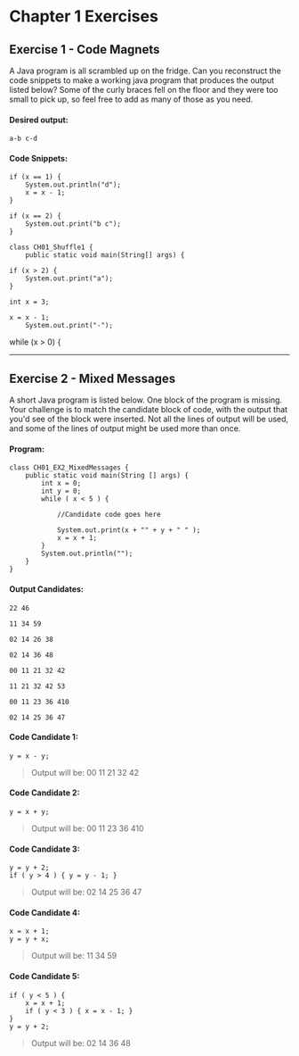 Chapter 1 Exercises
===================

Exercise 1 - Code Magnets
----------------------------

A Java program is all scrambled up on the fridge.  Can you reconstruct the code snippets to make a working java program that produces the output listed below?  Some of the curly braces fell on the floor and they were too small to pick up, so feel free to add as many of those as you need.

#### Desired output: ####

<!-- language: txt -->

    a-b c-d	

#### Code Snippets: ####

<!-- language: java -->

    if (x == 1) {
        System.out.println("d");
        x = x - 1;
    }

<!-- language: java -->

    if (x == 2) {
        System.out.print("b c");
    }

<!-- language: java -->

    class CH01_Shuffle1 {
        public static void main(String[] args) {

<!-- language: java -->

    if (x > 2) {
        System.out.print("a");
    }

<!-- language: java -->

    int x = 3;

<!-- language: java -->

    x = x - 1;
        System.out.print("-");

<!-- language: java -->

   while (x > 0) {

- - -

Exercise 2 - Mixed Messages
---------------------------

A short Java program is listed below.  One block of the program is missing.  Your challenge is to match the candidate block of code, with the output that you'd see of the block were inserted.  Not all the lines of output will be used, and some of the lines of output might be used more than once.

#### Program: ####

<!-- language: java -->

    class CH01_EX2_MixedMessages {
    	public static void main(String [] args) {
    		int x = 0;
    		int y = 0;
    		while ( x < 5 ) {
    
    			//Candidate code goes here
    
    			System.out.print(x + "" + y + " " );
    			x = x + 1;
    		}
    		System.out.println("");
    	}
    }

#### Output Candidates: ####

<!-- language: txt -->

    22 46

<!-- language: txt -->

    11 34 59

<!-- language: txt -->

    02 14 26 38

<!-- language: txt -->

    02 14 36 48

<!-- language: txt -->

    00 11 21 32 42

<!-- language: txt -->

    11 21 32 42 53

<!-- language: txt -->

    00 11 23 36 410

<!-- language: txt -->

    02 14 25 36 47

#### Code Candidate 1: ####

<!-- language: java -->

    y = x - y;

>Output will be: 00 11 21 32 42

#### Code Candidate 2: ####

<!-- language: java -->

    y = x + y;

>Output will be: 00 11 23 36 410

#### Code Candidate 3: ####

<!-- language: java -->

    y = y + 2;
    if ( y > 4 ) { y = y - 1; }

>Output will be: 02 14 25 36 47

#### Code Candidate 4: ####

<!-- language: java -->

    x = x + 1;
    y = y + x;

>Output will be: 11 34 59

#### Code Candidate 5: ####

<!-- language: java -->

    if ( y < 5 ) {
        x = x + 1;
        if ( y < 3 ) { x = x - 1; }
    }
    y = y + 2;

>Output will be: 02 14 36 48